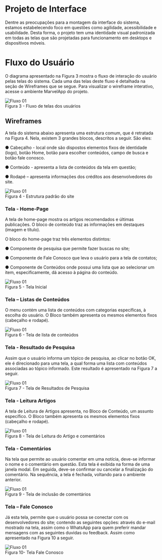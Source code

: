 
# Projeto de Interface

Dentre as preocupações para a montagem da interface do sistema, estamos estabelecendo foco em questões como agilidade, acessibilidade e usabilidade. Desta forma, o projeto tem uma identidade visual padronizada em todas as telas que são projetadas para funcionamento em desktops e dispositivos móveis.

# Fluxo do Usuário #

O diagrama apresentado na Figura 3 mostra o fluxo de interação do usuário pelas telas do sistema. Cada uma das telas deste fluxo é detalhada na seção de Wireframes que se segue. Para visualizar o wireframe interativo, acesse o ambiente MarvelApp do projeto.

![Fluxo 01](https://thumbs2.imgbox.com/7b/6a/xymtqbyV_t.png)
<br/>
Figura 3 - Fluxo de telas dos usuários

## Wireframes

A tela do sistema abaixo apresenta uma estrutura comum, que é retratada na Figura 4. Nela, existem 3 grandes blocos, descritos a seguir. São eles:

●	Cabeçalho - local onde são dispostos elementos fixos de identidade (logo), botão Home, botão para escolher conteúdos, campo de busca e botão fale conosco.

●	Conteúdo - apresenta a lista de conteúdos da tela em questão;

●	Rodapé – apresenta informações dos créditos aos desenvolvedores do site.

![Fluxo 01](https://thumbs2.imgbox.com/30/ee/BYhZy8fx_t.png)
<br/>
Figura 4 - Estrutura padrão do site


### Tela - Home-Page ### 

A tela de home-page mostra os artigos recomendados e últimas publicações. O bloco de conteúdo traz as informações em destaques (imagem e título). 

O bloco do home-page traz três elementos distintos:

●	Componente de pesquisa que permite fazer buscas no site;

●	Componente de Fale Conosco que leva o usuário para a tela de contatos;

●	Componente de Conteúdos onde possui uma lista que ao selecionar um item, especificamente, dá acesso à página do conteúdo.

![Fluxo 01](https://thumbs2.imgbox.com/1b/8c/Ng1jX7qc_t.png)
<br/>
Figura 5 - Tela Inicial

### Tela – Listas de Conteúdos ###

O menu contém uma lista de conteúdos com categorias específicas, à escolha do usuário. O Bloco também apresenta os mesmos elementos fixos (cabeçalho e rodapé). 


![Fluxo 01](https://thumbs2.imgbox.com/c3/74/yK9br6sh_t.png)
<br/>
Figura 6 - Tela de lista de conteúdos

### Tela - Resultado de Pesquisa ###

Assim que o usuário informa um tópico de pesquisa, ao clicar no botão OK, ele é direcionado para uma tela, a qual forma uma lista com conteúdos associadas ao tópico informado. Este resultado é apresentado na Figura 7 a seguir.


![Fluxo 01](https://thumbs2.imgbox.com/94/c0/sJa0lJlR_t.png)
<br/>
Figura 7 - Tela de Resultados de Pesquisa

### Tela - Leitura Artigos ###

A tela de Leitura de Artigos apresenta, no Bloco de Conteúdo, um assunto específico. O Bloco também apresenta os mesmos elementos fixos (cabeçalho e rodapé). 


![Fluxo 01](https://thumbs2.imgbox.com/4b/fb/1V2bPALn_t.png)
<br/>
Figura 8 - Tela de Leitura do Artigo e comentários

### Tela - Comentários ###

Na tela que permite ao usuário comentar em uma notícia, deve-se informar o nome e o comentário em questão. Esta tela é exibida na forma de uma janela modal. Em seguida, deve-se confirmar ou cancelar a finalização do comentário. Na sequência, a tela é fechada, voltando para o ambiente anterior.

![Fluxo 01](https://thumbs2.imgbox.com/60/98/PH35Wn6i_t.png)
<br/>
Figura 9 - Tela de inclusão de comentários

### Tela – Fale Conosco ###

Já esta tela, permite que o usuário possa se conectar com os desenvolvedores do site; contendo as seguintes opções: através do e-mail mostrado na tela, assim como o WhatsApp para quem preferir mandar mensagens com as seguintes duvidas ou feedback. Assim como apresentado na Figura 10 a seguir. 


![Fluxo 01](https://thumbs2.imgbox.com/5c/16/1f0KJRvC_t.png)
<br/>
Figura 10- Tela Fale Conosco


